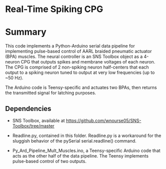 # Real-Time Spiking CPG

# Summary

This code implements a Python-Arduino serial data pipeline for implementing pulse-based control of AARL braided pneumatic actuator (BPA) muscles. The neural controller is an SNS Toolbox object as a 4-neuron CPG that outputs spikes and membrane voltages of each neuron. The CPG is comprised of 2 non-spiking neuron half-centers that each output to a spiking neuron tuned to output at very low frequencies (up to ~50 Hz). 

The Arduino code is Teensy-specific and actuates two BPAs, then returns the transmitted signal for latching purposes. 

## Dependencies

- SNS Toolbox, available at https://github.com/wnourse05/SNS-Toolbox/tree/master

- Readline.py, contained in this folder. Readline.py is a workaround for the sluggish behavior of the pySerial serial.readline() command.

- Py_Ard_Pipeline_Mult_Muscles.ino, a Teensy-specific Arduino code that acts as the other half of the data pipeline. The Teensy implements pulse-based control of two outputs. 
